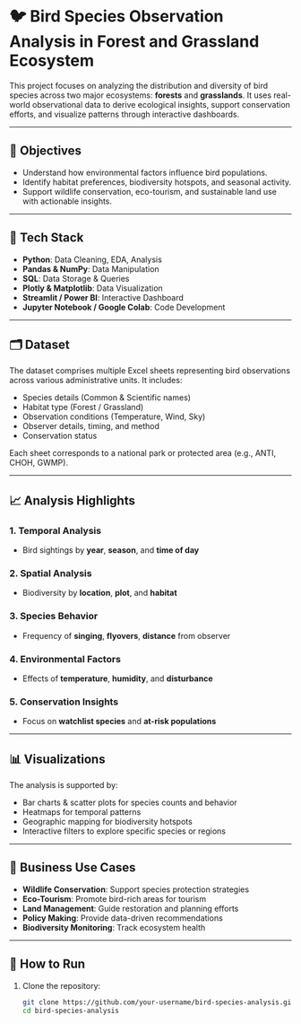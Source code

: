 # 🐦 Bird Species Observation Analysis in Forest and Grassland Ecosystem

This project focuses on analyzing the distribution and diversity of bird species across two major ecosystems: **forests** and **grasslands**. It uses real-world observational data to derive ecological insights, support conservation efforts, and visualize patterns through interactive dashboards.

---

## 📌 Objectives

- Understand how environmental factors influence bird populations.
- Identify habitat preferences, biodiversity hotspots, and seasonal activity.
- Support wildlife conservation, eco-tourism, and sustainable land use with actionable insights.

---

## 🔧 Tech Stack

- **Python**: Data Cleaning, EDA, Analysis
- **Pandas & NumPy**: Data Manipulation
- **SQL**: Data Storage & Queries
- **Plotly & Matplotlib**: Data Visualization
- **Streamlit / Power BI**: Interactive Dashboard
- **Jupyter Notebook / Google Colab**: Code Development

---

## 🗂️ Dataset

The dataset comprises multiple Excel sheets representing bird observations across various administrative units. It includes:

- Species details (Common & Scientific names)
- Habitat type (Forest / Grassland)
- Observation conditions (Temperature, Wind, Sky)
- Observer details, timing, and method
- Conservation status

Each sheet corresponds to a national park or protected area (e.g., ANTI, CHOH, GWMP).

---

## 📈 Analysis Highlights

### 1. Temporal Analysis
- Bird sightings by **year**, **season**, and **time of day**

### 2. Spatial Analysis
- Biodiversity by **location**, **plot**, and **habitat**

### 3. Species Behavior
- Frequency of **singing**, **flyovers**, **distance** from observer

### 4. Environmental Factors
- Effects of **temperature**, **humidity**, and **disturbance**

### 5. Conservation Insights
- Focus on **watchlist species** and **at-risk populations**

---

## 📊 Visualizations

The analysis is supported by:
- Bar charts & scatter plots for species counts and behavior
- Heatmaps for temporal patterns
- Geographic mapping for biodiversity hotspots
- Interactive filters to explore specific species or regions

---

## 💼 Business Use Cases

- **Wildlife Conservation**: Support species protection strategies
- **Eco-Tourism**: Promote bird-rich areas for tourism
- **Land Management**: Guide restoration and planning efforts
- **Policy Making**: Provide data-driven recommendations
- **Biodiversity Monitoring**: Track ecosystem health

---

## 🚀 How to Run

1. Clone the repository:
   ```bash
   git clone https://github.com/your-username/bird-species-analysis.git
   cd bird-species-analysis
